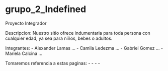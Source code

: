 # grupo_2_Indefined
Proyecto Integrador

Descripcion:
    Nuestro sitio ofrece indumentaria para toda persona con cualquier edad, ya sea para niños, bebes o adultos.

Integrantes:
    - Alexander Lamas
        ...
    - Camila Ledezma
        ...
    - Gabriel Gomez
        ...
    - Mariela Calcina
        ...

Tomaremos referencia a estas paginas:
    - 
    - 
    - 
    -